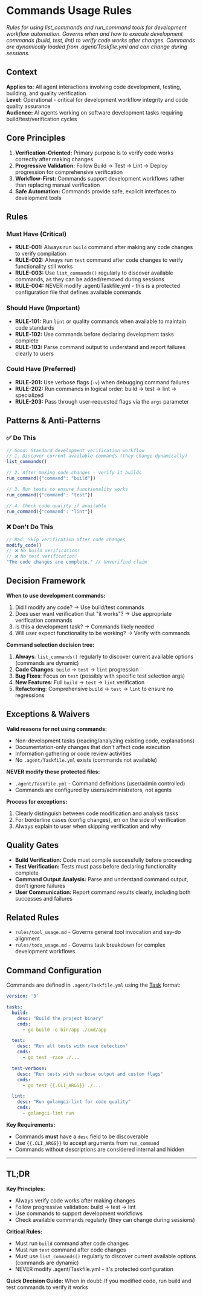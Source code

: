 # Commands Usage Rules

*Rules for using list_commands and run_command tools for development workflow automation. Governs when and how to execute development commands (build, test, lint) to verify code works after changes. Commands are dynamically loaded from .agent/Taskfile.yml and can change during sessions.*

## Context

**Applies to:** All agent interactions involving code development, testing, building, and quality verification  
**Level:** Operational - critical for development workflow integrity and code quality assurance  
**Audience:** AI agents working on software development tasks requiring build/test/verification cycles

## Core Principles

1. **Verification-Oriented:** Primary purpose is to verify code works correctly after making changes
2. **Progressive Validation:** Follow Build → Test → Lint → Deploy progression for comprehensive verification
3. **Workflow-First:** Commands support development workflows rather than replacing manual verification
4. **Safe Automation:** Commands provide safe, explicit interfaces to development tools

## Rules

### Must Have (Critical)

- **RULE-001:** Always run `build` command after making any code changes to verify compilation
- **RULE-002:** Always run `test` command after code changes to verify functionality still works
- **RULE-003:** Use `list_commands()` regularly to discover available commands, as they can be added/removed during sessions
- **RULE-004:** NEVER modify .agent/Taskfile.yml - this is a protected configuration file that defines available commands

### Should Have (Important)

- **RULE-101:** Run `lint` or quality commands when available to maintain code standards
- **RULE-102:** Use commands before declaring development tasks complete
- **RULE-103:** Parse command output to understand and report failures clearly to users

### Could Have (Preferred)

- **RULE-201:** Use verbose flags (`-v`) when debugging command failures
- **RULE-202:** Run commands in logical order: build → test → lint → specialized
- **RULE-203:** Pass through user-requested flags via the `args` parameter

## Patterns & Anti-Patterns

### ✅ Do This

```javascript
// Good: Standard development verification workflow
// 1. Discover current available commands (they change dynamically)
list_commands()

// 2. After making code changes - verify it builds  
run_command({"command": "build"})

// 3. Run tests to ensure functionality works
run_command({"command": "test"})

// 4. Check code quality if available
run_command({"command": "lint"})
```

### ❌ Don't Do This

```javascript
// Bad: Skip verification after code changes
modify_code()
// ❌ No build verification!
// ❌ No test verification!
"The code changes are complete." // Unverified claim
```

## Decision Framework

**When to use development commands:**
1. Did I modify any code? → Use build/test commands
2. Does user want verification that "it works"? → Use appropriate verification commands  
3. Is this a development task? → Commands likely needed
4. Will user expect functionality to be working? → Verify with commands

**Command selection decision tree:**
1. **Always**: `list_commands()` regularly to discover current available options (commands are dynamic)
2. **Code Changes**: `build` → `test` → `lint` progression
3. **Bug Fixes**: Focus on `test` (possibly with specific test selection args)
4. **New Features**: Full `build` → `test` → `lint` verification
5. **Refactoring**: Comprehensive `build` → `test` → `lint` to ensure no regressions

## Exceptions & Waivers

**Valid reasons for not using commands:**
- Non-development tasks (reading/analyzing existing code, explanations)
- Documentation-only changes that don't affect code execution
- Information gathering or code review activities
- No `.agent/Taskfile.yml` exists (commands not available)

**NEVER modify these protected files:**
- `.agent/Taskfile.yml` - Command definitions (user/admin controlled)
- Commands are configured by users/administrators, not agents

**Process for exceptions:**
1. Clearly distinguish between code modification and analysis tasks
2. For borderline cases (config changes), err on the side of verification
3. Always explain to user when skipping verification and why

## Quality Gates

- **Build Verification:** Code must compile successfully before proceeding
- **Test Verification:** Tests must pass before declaring functionality complete  
- **Command Output Analysis:** Parse and understand command output, don't ignore failures
- **User Communication:** Report command results clearly, including both successes and failures

## Related Rules

- `rules/tool_usage.md` - Governs general tool invocation and say-do alignment
- `rules/todo_usage.md` - Governs task breakdown for complex development workflows

## Command Configuration

Commands are defined in `.agent/Taskfile.yml` using the [Task](https://taskfile.dev/) format:

```yaml
version: '3'

tasks:
  build:
    desc: "Build the project binary"
    cmds:
      - go build -o bin/app ./cmd/app

  test:
    desc: "Run all tests with race detection" 
    cmds:
      - go test -race ./...

  test-verbose:
    desc: "Run tests with verbose output and custom flags"
    cmds:
      - go test {{.CLI_ARGS}} ./...

  lint:
    desc: "Run golangci-lint for code quality"
    cmds:
      - golangci-lint run
```

**Key Requirements:**
- Commands **must** have a `desc` field to be discoverable
- Use `{{.CLI_ARGS}}` to accept arguments from `run_command`
- Commands without descriptions are considered internal and hidden

---

## TL;DR

**Key Principles:**
- Always verify code works after making changes
- Follow progressive validation: build → test → lint
- Use commands to support development workflows
- Check available commands regularly (they can change during sessions)

**Critical Rules:**
- Must run `build` command after code changes
- Must run `test` command after code changes  
- Must use `list_commands()` regularly to discover current available options (commands are dynamic)
- NEVER modify .agent/Taskfile.yml - it's protected configuration

**Quick Decision Guide:**
When in doubt: If you modified code, run build and test commands to verify it works